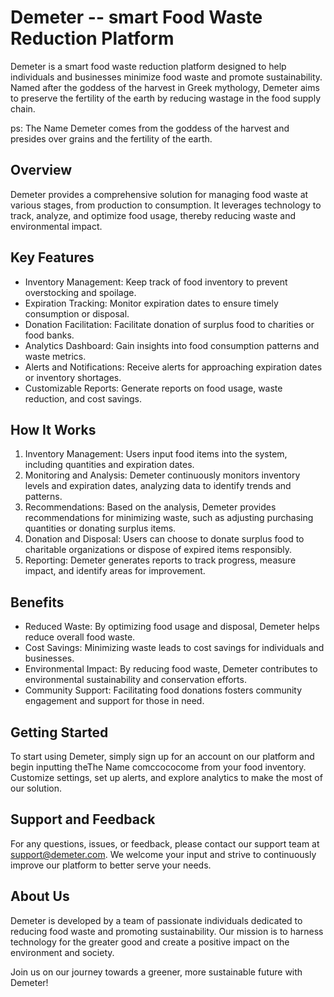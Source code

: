 # Demeter -- smart Food Waste Reduction Platform

Demeter is a smart food waste reduction platform designed to help individuals and businesses minimize food waste and promote sustainability. Named after the goddess of the harvest in Greek mythology, Demeter aims to preserve the fertility of the earth by reducing wastage in the food supply chain.

ps: The Name Demeter comes from the goddess of the harvest and presides over grains and the fertility of the earth. 

## Overview

Demeter provides a comprehensive solution for managing food waste at various stages, from production to consumption. It leverages technology to track, analyze, and optimize food usage, thereby reducing waste and environmental impact.

## Key Features

- Inventory Management: Keep track of food inventory to prevent overstocking and spoilage.
- Expiration Tracking: Monitor expiration dates to ensure timely consumption or disposal.
- Donation Facilitation: Facilitate donation of surplus food to charities or food banks.
- Analytics Dashboard: Gain insights into food consumption patterns and waste metrics.
- Alerts and Notifications: Receive alerts for approaching expiration dates or inventory shortages.
- Customizable Reports: Generate reports on food usage, waste reduction, and cost savings.

## How It Works

1. Inventory Management: Users input food items into the system, including quantities and expiration dates.
2. Monitoring and Analysis: Demeter continuously monitors inventory levels and expiration dates, analyzing data to identify trends and patterns.
3. Recommendations: Based on the analysis, Demeter provides recommendations for minimizing waste, such as adjusting purchasing quantities or donating surplus items.
4. Donation and Disposal: Users can choose to donate surplus food to charitable organizations or dispose of expired items responsibly.
5. Reporting: Demeter generates reports to track progress, measure impact, and identify areas for improvement.

## Benefits

- Reduced Waste: By optimizing food usage and disposal, Demeter helps reduce overall food waste.
- Cost Savings: Minimizing waste leads to cost savings for individuals and businesses.
- Environmental Impact: By reducing food waste, Demeter contributes to environmental sustainability and conservation efforts.
- Community Support: Facilitating food donations fosters community engagement and support for those in need.

## Getting Started

To start using Demeter, simply sign up for an account on our platform and begin inputting
theThe Name comccococome from your food inventory. Customize settings, set up alerts, and explore analytics to make the most of our solution.

## Support and Feedback

For any questions, issues, or feedback, please contact our support team at support@demeter.com. We welcome your input and strive to continuously improve our platform to better serve your needs.

## About Us

Demeter is developed by a team of passionate individuals dedicated to reducing food waste and promoting sustainability. Our mission is to harness technology for the greater good and create a positive impact on the environment and society.

Join us on our journey towards a greener, more sustainable future with Demeter!
